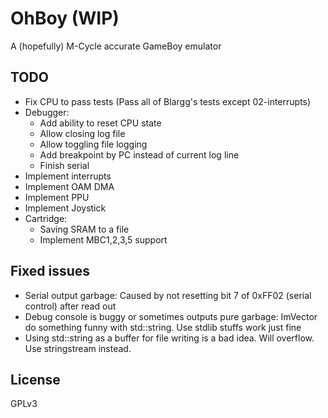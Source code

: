 # OhBoy (WIP)

A (hopefully) M-Cycle accurate GameBoy emulator

## TODO

- Fix CPU to pass tests (Pass all of Blargg's tests except 02-interrupts)
- Debugger:
  - Add ability to reset CPU state
  - Allow closing log file
  - Allow toggling file logging
  - Add breakpoint by PC instead of current log line
  - Finish serial
- Implement interrupts
- Implement OAM DMA
- Implement PPU
- Implement Joystick
- Cartridge: 
  - Saving SRAM to a file
  - Implement MBC1,2,3,5 support

## Fixed issues

- Serial output garbage: Caused by not resetting bit 7 of 0xFF02 (serial control)
after read out
- Debug console is buggy or sometimes outputs pure garbage: ImVector do something funny with std::string.
Use stdlib stuffs work just fine
- Using std::string as a buffer for file writing is a bad idea. Will overflow. Use stringstream instead.

## License
GPLv3